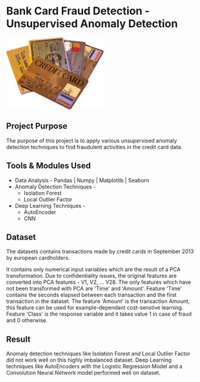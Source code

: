 #   Bank Card Fraud Detection - Unsupervised Anomaly Detection 

![Myers Briggs Personality Types](images/img1.jpg)

## Project Purpose 

The purpose of this project is to apply various unsupervised anomaly detection techniques to find fraudulent activities in the credit card data. 

## Tools & Modules Used

*   Data Analysis - Pandas | Numpy | Matplotlib | Seaborn
*   Anomaly Detection Techniques - 
    * Isolation Forest
    * Local Outlier Factor
*   Deep Learning Techniques - 
    * AutoEncoder
    * CNN

## Dataset

The datasets contains transactions made by credit cards in September 2013 by european cardholders.

It contains only numerical input variables which are the result of a PCA transformation. Due to confidentiality issues, the original features are converted into PCA features - V1, V2, … V28. The only features which have not been transformed with PCA are 'Time' and 'Amount'. Feature 'Time' contains the seconds elapsed between each transaction and the first transaction in the dataset. The feature 'Amount' is the transaction Amount, this feature can be used for example-dependant cost-senstive learning. Feature 'Class' is the response variable and it takes value 1 in case of fraud and 0 otherwise.

## Result

Anomaly detection techniques like Isolation Forest and Local Outlier Factor did not work well on this highly imbalanced dataset. Deep Learning techniques like AutoEncoders with the Logistic Regression Model and a Convolution Neural Network model performed well on dataset. 